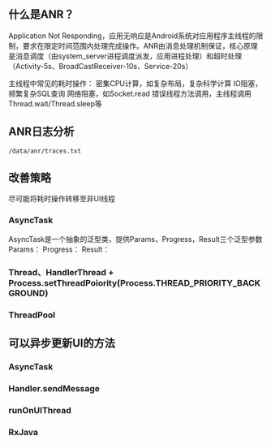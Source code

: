 ## 什么是ANR？
Application Not Responding，应用无响应是Android系统对应用程序主线程的限制，要求在限定时间范围内处理完成操作。ANR由消息处理机制保证，核心原理是消息调度（由system_server进程调度派发，应用进程处理）和超时处理（Activity-5s、BroadCastReceiver-10s、Service-20s）

主线程中常见的耗时操作：
密集CPU计算，如复杂布局，复杂科学计算
IO阻塞，频繁复杂SQL查询
网络阻塞，如Socket.read
错误线程方法调用，主线程调用Thread.wait/Thread.sleep等

## ANR日志分析
`/data/anr/traces.txt`

## 改善策略
尽可能将耗时操作转移至非UI线程
### AsyncTask
AsyncTask是一个抽象的泛型类，提供Params，Progress，Result三个泛型参数
Params：
Progress：
Result：
### Thread、HandlerThread + Process.setThreadPoiority(Process.THREAD_PRIORITY_BACKGROUND)

### ThreadPool

## 可以异步更新UI的方法
### AsyncTask

### Handler.sendMessage

### runOnUIThread

### RxJava

